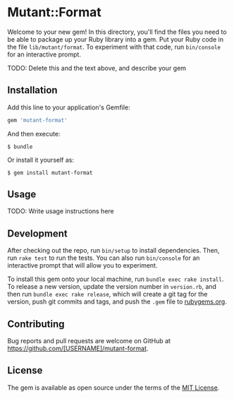 # Mutant::Format

Welcome to your new gem! In this directory, you'll find the files you need to be able to package up your Ruby library into a gem. Put your Ruby code in the file `lib/mutant/format`. To experiment with that code, run `bin/console` for an interactive prompt.

TODO: Delete this and the text above, and describe your gem

## Installation

Add this line to your application's Gemfile:

```ruby
gem 'mutant-format'
```

And then execute:

    $ bundle

Or install it yourself as:

    $ gem install mutant-format

## Usage

TODO: Write usage instructions here

## Development

After checking out the repo, run `bin/setup` to install dependencies. Then, run `rake test` to run the tests. You can also run `bin/console` for an interactive prompt that will allow you to experiment.

To install this gem onto your local machine, run `bundle exec rake install`. To release a new version, update the version number in `version.rb`, and then run `bundle exec rake release`, which will create a git tag for the version, push git commits and tags, and push the `.gem` file to [rubygems.org](https://rubygems.org).

## Contributing

Bug reports and pull requests are welcome on GitHub at https://github.com/[USERNAME]/mutant-format.

## License

The gem is available as open source under the terms of the [MIT License](https://opensource.org/licenses/MIT).
